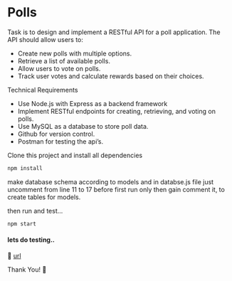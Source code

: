
# Polls

Task is to design and implement a RESTful API for a poll
application. The API should allow users to:

- Create new polls with multiple options.
- Retrieve a list of available polls.
- Allow users to vote on polls.
- Track user votes and calculate rewards based on their choices.

Technical Requirements

- Use Node.js with Express as a backend framework
- Implement RESTful endpoints for creating, retrieving, and voting on polls.
- Use MySQL as a database to store poll data.
- Github for version control.
- Postman for testing the api’s.

Clone this project and install all dependencies 
```bash
npm install
```
make database schema according to models and in databse.js file just uncomment from line 11 to 17 before first run only then gain comment it, to create tables for models.

then run and test...
```bash 
npm start
```
#### lets do testing..

🔗 [url](https://drive.google.com/file/d/1p_c452E3rGOz_R9XglBQRJz8M0Xm1kuF/view?usp=sharing) 

Thank You! 💙
